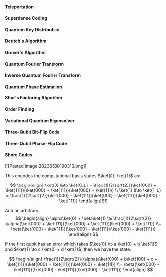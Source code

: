#### Teleportation

#### Superdense Coding

#### Quantum Key Distribution

#### Deutch's Algorithm


#### Grover's Algorithm

#### Quantum Fourier Transform

#### Inverse Quantum Fourier Transform

#### Quantum Phase Estimation

#### Shor's Factoring Algorithm

#### Order Finding

#### Variational Quantum Eigensolver

#### Three-Qubit Bit-Flip Code

#### Three-Qubit Phase-Flip Code

#### Shore Codes

![[Pasted image 20230530190313.png]]

This encodes the computational basis states $\ket{0}, \ket{1}$ as:

$$
\begin{align}
\ket{0} &\to \ket{0_L} = \frac{1}{2\sqrt{2}}(\ket{000} + \ket{111})(\ket{000} + \ket{111})(\ket{000} + \ket{111}) \\
\ket{1} &\to \ket{1_L} = \frac{1}{2\sqrt{2}}(\ket{000} - \ket{111})(\ket{000} - \ket{111})(\ket{000} - \ket{111})  
\end{align}$$

And an arbitrary:
$$
\begin{align}
\alpha\ket{0} + \beta\ket{1} \to \frac{1}{2\sqrt{2}}(\alpha(\ket{000} + \ket{111})(\ket{000} + \ket{111})(\ket{000} + \ket{111}) \\+ \beta(\ket{000} - \ket{111})(\ket{000} - \ket{111})(\ket{000} - \ket{111})) 
\end{align}
$$

If the first qubit has an error which takes $\ket{0} \to a \ket{0} + b \ket{1}$ and $\ket{1} \to c \ket{0} + d \ket{1}$, then we have the state:


$$
\begin{align}
\frac{1}{2\sqrt{2}}(\alpha(a\ket{000} + b\ket{100} + c  + \ket{111})(\ket{000} + \ket{111})(\ket{000} + \ket{111}) \\+ \beta(\ket{000} - \ket{111})(\ket{000} - \ket{111})(\ket{000} - \ket{111})) 
\end{align}
$$